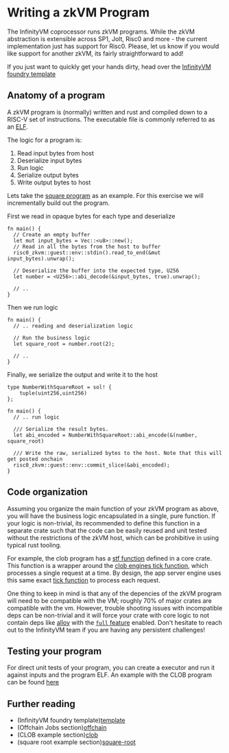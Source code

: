 # Writing a zkVM Program

The InfinityVM coprocessor runs zkVM programs. While the zkVM abstraction is extensible across SP1, Jolt, Risc0 and more - the current implementation just has support for Risc0. Please, let us know if you would like support for another zkVM, its fairly straightforward to add!

If you just want to quickly get your hands dirty, head over the [InfinityVM foundry template](template)

## Anatomy of a program

A zkVM program is (normally) written and rust and compiled down to a RISC-V set of instructions. The executable file is commonly referred to as an [ELF](elf).

The logic for a program is:

1. Read input bytes from host
1. Deserialize input bytes
1. Run logic
1. Serialize output bytes
1. Write output bytes to host

Lets take the [square program](square-root-app) as an example. For this exercise we will incrementally build out the program.

First we read in opaque bytes for each type and deserialize

```rust,ignore
fn main() {
  // Create an empty buffer
  let mut input_bytes = Vec::<u8>::new();
  // Read in all the bytes from the host to buffer
  risc0_zkvm::guest::env::stdin().read_to_end(&mut input_bytes).unwrap();

  // Deserialize the buffer into the expected type, U256
  let number = <U256>::abi_decode(&input_bytes, true).unwrap();

  // ..
}
```

Then we run logic

```rust,ignore
fn main() {
  // .. reading and deserialization logic

  // Run the business logic
  let square_root = number.root(2);

  // ..
}
```

Finally, we serialize the output and write it to the host

```rust,ignore
type NumberWithSquareRoot = sol! {
    tuple(uint256,uint256)
};

fn main() {
  // .. run logic

  /// Serialize the result bytes.
  let abi_encoded = NumberWithSquareRoot::abi_encode(&(number, square_root)

  /// Write the raw, serialized bytes to the host. Note that this will get posted onchain
  risc0_zkvm::guest::env::commit_slice(&abi_encoded);
}
```

## Code organization

Assuming you organize the main function of your zkVM program as above, you will have the business logic encapsulated in a single, pure function. If your logic is non-trivial, its recommended to define this function in a separate crate such that the code can be easily reused and unit tested without the restrictions of the zkVM host, which can be prohibitive in using typical rust tooling.

For example, the clob program has a [stf function](stf) defined in a core crate. This function is a wrapper around the [clob engines tick function](stf-tick), which processes a single request at a time. By design, the app server engine uses this same exact [tick function](engine-tick) to process each request.

One thing to keep in mind is that any of the depencies of the zkVM program will need to be compatible with the VM; roughly 70% of major crates are compatible with the vm. However, trouble shooting issues with incompatible deps can be non-trivial and it will force your crate with core logic to not contain deps like [alloy](alloy-features) with the [`full` feature](alloy-full) enabled. Don't hesitate to reach out to the InfinityVM team if you are having any persistent challenges!

## Testing your program

For direct unit tests of your program, you can create a executor and run it against inputs and the program ELF. An example with the CLOB program can be found [here](clob-unit)

## Further reading

- (InfinityVM foundry template)[template]
- (Offchain Jobs section)[offchain]
- (CLOB example section)[clob]
- (square root example section)[square-root]

[template]: https://github.com/InfinityVM/infinity-foundry-template
[offchain]: offchain.md
[clob]: clob.md
[square-root]: square-root.md
[square-root-app]: https://github.com/InfinityVM/infinity-foundry-template/blob/main/programs/app/src/square-root.rs
[elf]: https://en.wikipedia.org/wiki/Executable_and_Linkable_Format
[clob-app]: https://github.com/InfinityVM/InfinityVM/blob/main/clob/programs/app/src/clob.rs
[engine-tick]: https://github.com/InfinityVM/InfinityVM/blob/f0d3e956e67d07e68a2670ebbafe6a34839f3df5/clob/node/src/engine.rs#L66
[stf-tick]: https://github.com/InfinityVM/InfinityVM/blob/f0d3e956e67d07e68a2670ebbafe6a34839f3df5/clob/core/src/lib.rs#L282
[tick-unit]: https://github.com/InfinityVM/InfinityVM/blob/f0d3e956e67d07e68a2670ebbafe6a34839f3df5/clob/core/src/lib.rs#L348
[stf]: https://github.com/InfinityVM/InfinityVM/blob/f0d3e956e67d07e68a2670ebbafe6a34839f3df5/clob/core/src/lib.rs#L275
[alloy-full]: https://github.com/alloy-rs/alloy/blob/3f5f1e5de21552ed875ffdc16fb4d5db9d1ba0e8/crates/alloy/Cargo.toml#L76
[alloy-features]: https://docs.rs/crate/alloy/latest/features
[clob-unit]: https://github.com/InfinityVM/InfinityVM/blob/f0d3e956e67d07e68a2670ebbafe6a34839f3df5/clob/programs/src/lib.rs#L120